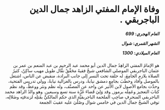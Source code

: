 <h1 dir="rtl">وفاة الإمام المفتي الزاهد جمال الدين الباجربقي  .</h1>

<h5 dir="rtl">العام الهجري:  699

الشهر القمري: شوال

العام الميلادي: 1300</h5>

<p dir="rtl">هو الإمامُ المفتي الزاهِدُ جمال الدين أبو محمد عبد الرحيم بن عبد المنعم بن عمر بن عثمان الباجربقي الموصلي الشافعي شيخٌ فقيهٌ محَقِّقٌ نقَّال طويل مهيب ساكِنٌ، كثيرُ الصلاة يلازم الجامِعَ، له حلقة تحت النسر إلى جانب البرادة، منقبض عن الناس، اشتغل بالموصل وأفاد وخطَبَ بجامِعِ دمشق نيابةً، ودرس بالغزالية نيابةً، وولي تدريس الفتحية، وحدَّث بجامع الأصول لابن الأثير عن واحد عن المصنَّف، وله نظم ونثر ووعظٌ، وقد نظم كتابَ التعجيز وعَمِلَه برموز, وقد وَلِيَ قَضاءَ غَزَّة سنة تسع وسبعين. وهو والدُ الزاهد محمد الباجربقي المنحرفِ صاحِبِ الملحمة الباجربقيَّة الذي حكم المالكيُّ بقَتلِه لزندقتِه وضَلالِه، توفي الشيخُ جمال الدين في خامس شوال وصُلِّيَ عليه عقيبَ الجمعة</p></br>
